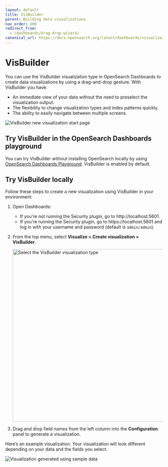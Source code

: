 ```yaml
---
layout: default
title: VisBuilder
parent: Building data visualizations
nav_order: 100
redirect_from:
  - /dashboards/drag-drop-wizard/
canonical_url: https://docs.opensearch.org/latest/dashboards/visualize/visbuilder/
---
```


# VisBuilder

You can use the VisBuilder visualization type in OpenSearch Dashboards to create data visualizations by using a drag-and-drop gesture. With VisBuilder you have:

* An immediate view of your data without the need to preselect the visualization output.
* The flexibility to change visualization types and index patterns quickly.
* The ability to easily navigate between multiple screens.

<img src="{{site.url}}{{site.baseurl}}/images/dashboards/vis-builder-2.png" alt="VisBuilder new visualization start page">

## Try VisBuilder in the OpenSearch Dashboards playground

You can try VisBuilder without installing OpenSearch locally by using [OpenSearch Dashboards Playground](https://playground.opensearch.org/app/vis-builder#/). VisBuilder is enabled by default.

## Try VisBuilder locally

Follow these steps to create a new visualization using VisBuilder in your environment:

1. Open Dashboards:
    - If you're not running the Security plugin, go to http://localhost:5601.
    - If you're running the Security plugin, go to https://localhost:5601 and log in with your username and password (default is `admin/admin`).

1. From the top menu, select **Visualize > Create visualization > VisBuilder**.

   <img src="{{site.url}}{{site.baseurl}}/images/dashboards/vis-builder-1.png" alt="Select the VisBuilder visualization type" width="550">  

1. Drag and drop field names from the left column into the **Configuration** panel to generate a visualization.

Here’s an example visualization. Your visualization will look different depending on your data and the fields you select.

<img src="{{site.url}}{{site.baseurl}}/images/dashboards/drag-drop-generated-viz.png" alt="Visualization generated using sample data">

